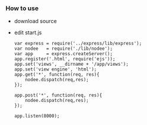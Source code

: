 ### How to use
*   download source 
*   edit start.js
    
        var express = require('../express/lib/express');
        var nodee   = require('./lib/nodee');
        var app     = express.createServer();
        app.register('.html', require('ejs'));
        app.set('views', __dirname + '/app/views');
        app.set('view engine', 'html');
        app.get('*', function(req, res){
            nodee.dispatch(req,res);
        });

        app.post('*', function(req, res){
            nodee.dispatch(req,res);
        });
        
        app.listen(8000);
